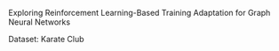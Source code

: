 Exploring Reinforcement Learning-Based Training Adaptation for Graph Neural Networks

Dataset: Karate Club

